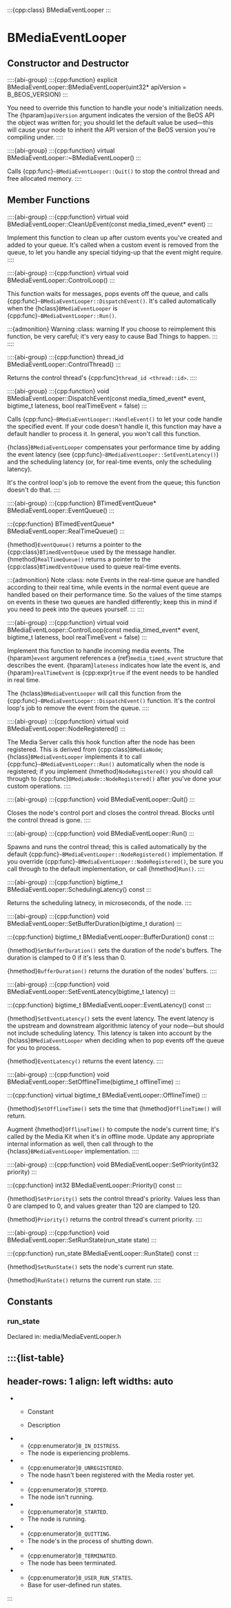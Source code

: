 :::{cpp:class} BMediaEventLooper
:::

# BMediaEventLooper

## Constructor and Destructor

::::{abi-group}
:::{cpp:function} explicit BMediaEventLooper::BMediaEventLooper(uint32* apiVersion = B_BEOS_VERSION)
:::

You need to override this function to handle your node's initialization
needs. The {hparam}`apiVersion` argument indicates the version of the BeOS
API the object was written for; you should let the default value be
used—this will cause your node to inherit the API version of the BeOS
version you're compiling under.
::::

::::{abi-group}
:::{cpp:function} virtual BMediaEventLooper::~BMediaEventLooper()
:::

Calls {cpp:func}`~BMediaEventLooper::Quit()` to stop the control thread
and free allocated memory.
::::

## Member Functions

::::{abi-group}
:::{cpp:function} virtual void BMediaEventLooper::CleanUpEvent(const media_timed_event* event)
:::

Implement this function to clean up after custom events you've created and
added to your queue. It's called when a custom event is removed from the
queue, to let you handle any special tidying-up that the event might
require.
::::

::::{abi-group}
:::{cpp:function} virtual void BMediaEventLooper::ControlLoop()
:::

This function waits for messages, pops events off the queue, and calls
{cpp:func}`~BMediaEventLooper::DispatchEvent()`. It's called automatically
when the {hclass}`BMediaEventLooper` is
{cpp:func}`~BMediaEventLooper::Run()`.

:::{admonition} Warning
:class: warning
If you choose to reimplement this function, be very careful; it's very
easy to cause Bad Things to happen.
:::
::::

::::{abi-group}
:::{cpp:function} thread_id BMediaEventLooper::ControlThread()
:::

Returns the control thread's {cpp:func}`thread_id <thread::id>`.
::::

::::{abi-group}
:::{cpp:function} void BMediaEventLooper::DispatchEvent(const media_timed_event* event, bigtime_t lateness, bool realTimeEvent = false)
:::

Calls {cpp:func}`~BMediaEventLooper::HandleEvent()` to let your code
handle the specified event. If your code doesn't handle it, this function
may have a default handler to process it. In general, you won't call this
function.

{hclass}`BMediaEventLooper` compensates your performance time by adding
the event latency (see {cpp:func}`~BMediaEventLooper::SetEventLatency()`)
and the scheduling latency (or, for real-time events, only the scheduling
latency).

It's the control loop's job to remove the event from the queue; this
function doesn't do that.
::::

::::{abi-group}
:::{cpp:function} BTimedEventQueue* BMediaEventLooper::EventQueue()
:::

:::{cpp:function} BTimedEventQueue* BMediaEventLooper::RealTimeQueue()
:::

{hmethod}`EventQueue()` returns a pointer to the
{cpp:class}`BTimedEventQueue` used by the message handler.
{hmethod}`RealTimeQueue()` returns a pointer to the
{cpp:class}`BTimedEventQueue` used to queue real-time events.

:::{admonition} Note
:class: note
Events in the real-time queue are handled according to their real time,
while events in the normal event queue are handled based on their
performance time. So the values of the time stamps on events in these two
queues are handled differently; keep this in mind if you need to peek into
the queues yourself.
:::
::::

::::{abi-group}
:::{cpp:function} virtual void BMediaEventLooper::ControlLoop(const media_timed_event* event, bigtime_t lateness, bool realTimeEvent = false)
:::

Implement this function to handle incoming media events. The
{hparam}`event` argument references a {ref}`media_timed_event` structure
that describes the event. {hparam}`lateness` indicates how late the event
is, and {hparam}`realTimeEvent` is {cpp:expr}`true` if the event needs to
be handled in real time.

The {hclass}`BMediaEventLooper` will call this function from the
{cpp:func}`~BMediaEventLooper::DispatchEvent()` function. It's the control
loop's job to remove the event from the queue.
::::

::::{abi-group}
:::{cpp:function} virtual void BMediaEventLooper::NodeRegistered()
:::

The Media Server calls this hook function after the node has been
registered. This is derived from {cpp:class}`BMediaNode`;
{hclass}`BMediaEventLooper` implements it to call
{cpp:func}`~BMediaEventLooper::Run()` automatically when the node is
registered; if you implement {hmethod}`NodeRegistered()` you should call
through to {cpp:func}`BMediaNode::NodeRegistered()` after you've done your
custom operations.
::::

::::{abi-group}
:::{cpp:function} void BMediaEventLooper::Quit()
:::

Closes the node's control port and closes the control thread. Blocks until
the control thread is gone.
::::

::::{abi-group}
:::{cpp:function} void BMediaEventLooper::Run()
:::

Spawns and runs the control thread; this is called automatically by the
default {cpp:func}`~BMediaEventLooper::NodeRegistered()` implementation. If
you override {cpp:func}`~BMediaEventLooper::NodeRegistered()`, be sure you
call through to the default implementation, or call {hmethod}`Run()`.
::::

::::{abi-group}
:::{cpp:function} bigtime_t BMediaEventLooper::SchedulingLatency() const
:::

Returns the scheduling latnecy, in microseconds, of the node.
::::

::::{abi-group}
:::{cpp:function} void BMediaEventLooper::SetBufferDuration(bigtime_t duration)
:::

:::{cpp:function} bigtime_t BMediaEventLooper::BufferDuration() const
:::

{hmethod}`SetBufferDuration()` sets the duration of the node's buffers.
The duration is clamped to 0 if it's less than 0.

{hmethod}`BufferDuration()` returns the duration of the nodes' buffers.
::::

::::{abi-group}
:::{cpp:function} void BMediaEventLooper::SetEventLatency(bigtime_t latency)
:::

:::{cpp:function} bigtime_t BMediaEventLooper::EventLatency() const
:::

{hmethod}`SetEventLatency()` sets the event latency. The event latency is
the upstream and downstream algorithmic latency of your node—but should not
include scheduling latency. This latency is taken into account by the
{hclass}`BMediaEventLooper` when deciding when to pop events off the queue
for you to process.

{hmethod}`EventLatency()` returns the event latency.
::::

::::{abi-group}
:::{cpp:function} void BMediaEventLooper::SetOfflineTime(bigtime_t offlineTime)
:::

:::{cpp:function} virtual bigtime_t BMediaEventLooper::OfflineTime()
:::

{hmethod}`SetOfflineTime()` sets the time that {hmethod}`OfflineTime()`
will return.

Augment {hmethod}`OfflineTime()` to compute the node's current time; it's
called by the Media Kit when it's in offline mode. Update any appropriate
internal information as well, then call through to the
{hclass}`BMediaEventLooper` implementation.
::::

::::{abi-group}
:::{cpp:function} void BMediaEventLooper::SetPriority(int32 priority)
:::

:::{cpp:function} int32 BMediaEventLooper::Priority() const
:::

{hmethod}`SetPriority()` sets the control thread's priority. Values less
than 0 are clamped to 0, and values greater than 120 are clamped to 120.

{hmethod}`Priority()` returns the control thread's current priority.
::::

::::{abi-group}
:::{cpp:function} void BMediaEventLooper::SetRunState(run_state state)
:::

:::{cpp:function} run_state BMediaEventLooper::RunState() const
:::

{hmethod}`SetRunState()` sets the node's current run state.

{hmethod}`RunState()` returns the current run state.
::::

## Constants

### run_state

Declared in: media/MediaEventLooper.h

:::{list-table}
---
header-rows: 1
align: left
widths: auto
---
-
	- Constant

	- Description

-
	- {cpp:enumerator}`B_IN_DISTRESS`.
	- The node is experiencing problems.
-
	- {cpp:enumerator}`B_UNREGISTERED`.
	- The node hasn't been registered with the Media roster yet.
-
	- {cpp:enumerator}`B_STOPPED`.
	- The node isn't running.
-
	- {cpp:enumerator}`B_STARTED`.
	- The node is running.
-
	- {cpp:enumerator}`B_QUITTING`.
	- The node's in the process of shutting down.
-
	- {cpp:enumerator}`B_TERMINATED`.
	- The node has been terminated.
-
	- {cpp:enumerator}`B_USER_RUN_STATES`.
	- Base for user-defined run states.

:::
